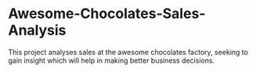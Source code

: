 # Awesome-Chocolates-Sales-Analysis
This project analyses sales at the awesome chocolates factory, seeking to gain insight which will help in making better business decisions.
